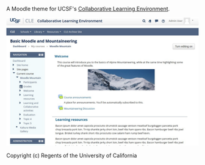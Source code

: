 A Moodle theme for UCSF's [Collaborative Learning Environment](https://courses.ucsf.edu/).

![screenshot](pix/screenshot.jpg)

Copyright (c) Regents of the University of California
